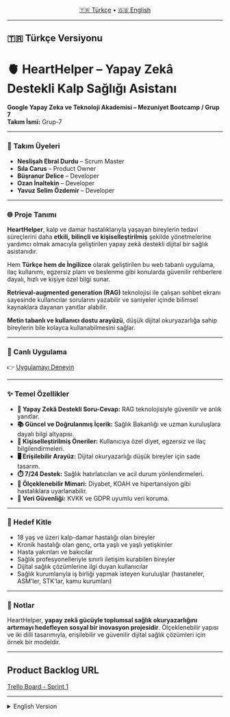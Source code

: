 <p align="center">
  <a href="#turkish">🇹🇷 Türkçe</a> •
  <a href="#english">🇬🇧 English</a>
</p>

---

## <a name="turkish"></a>🇹🇷 Türkçe Versiyonu

# 🫀 HeartHelper – Yapay Zekâ Destekli Kalp Sağlığı Asistanı

**Google Yapay Zeka ve Teknoloji Akademisi – Mezuniyet Bootcamp / Grup 7**  
**Takım İsmi:** Grup-7  

---

### 👥 Takım Üyeleri  
- **Neslişah Ebral Durdu** – Scrum Master  
- **Sıla Carus** – Product Owner  
- **Büşranur Delice** – Developer  
- **Ozan İnaltekin** – Developer  
- **Yavuz Selim Özdemir** – Developer  

---

### 🌐 Proje Tanımı  

**HeartHelper**, kalp ve damar hastalıklarıyla yaşayan bireylerin tedavi süreçlerini daha **etkili, bilinçli ve kişiselleştirilmiş** şekilde yönetmelerine yardımcı olmak amacıyla geliştirilen yapay zekâ destekli dijital bir sağlık asistanıdır.  

Hem **Türkçe hem de İngilizce** olarak geliştirilen bu web tabanlı uygulama, ilaç kullanımı, egzersiz planı ve beslenme gibi konularda güvenilir rehberlere dayalı, hızlı ve kişiye özel bilgi sunar.  

**Retrieval-augmented generation (RAG)** teknolojisi ile çalışan sohbet ekranı sayesinde kullanıcılar sorularını yazabilir ve saniyeler içinde bilimsel kaynaklara dayanan yanıtlar alabilir.

**Metin tabanlı ve kullanıcı dostu arayüzü**, düşük dijital okuryazarlığa sahip bireylerin bile kolayca kullanabilmesini sağlar.

---

### 🔗 Canlı Uygulama  

👉 [Uygulamayı Deneyin](https://yz-bootcamp-grup7-ki5a3bd94vw6wxqvhb83dk.streamlit.app/)

---

### ✨ Temel Özellikler  

- **🤖 Yapay Zekâ Destekli Soru-Cevap:** RAG teknolojisiyle güvenilir ve anlık yanıtlar.  
- **📚 Güncel ve Doğrulanmış İçerik:** Sağlık Bakanlığı ve uzman kuruluşlara dayalı bilgi altyapısı.  
- **🧬 Kişiselleştirilmiş Öneriler:** Kullanıcıya özel diyet, egzersiz ve ilaç bilgilendirmeleri.  
- **🖥️ Erişilebilir Arayüz:** Dijital okuryazarlığı düşük bireyler için sade tasarım.  
- **⏱️ 7/24 Destek:** Sağlık hatırlatıcıları ve acil durum yönlendirmeleri.  
- **🔄 Ölçeklenebilir Mimari:** Diyabet, KOAH ve hipertansiyon gibi hastalıklara uyarlanabilir.  
- **🔐 Veri Güvenliği:** KVKK ve GDPR uyumlu veri koruma.

---

### 🎯 Hedef Kitle  

- 18 yaş ve üzeri kalp-damar hastalığı olan bireyler  
- Kronik hastalığı olan genç, orta yaşlı ve yaşlı yetişkinler  
- Hasta yakınları ve bakıcılar  
- Sağlık profesyonelleriyle sınırlı iletişim kurabilen bireyler  
- Dijital sağlık çözümlerine ilgi duyan kullanıcılar  
- Sağlık kurumlarıyla iş birliği yapmak isteyen kuruluşlar (hastaneler, ASM’ler, STK’lar, kamu kurumları)

---

### 📌 Notlar  

HeartHelper, **yapay zekâ gücüyle toplumsal sağlık okuryazarlığını artırmayı hedefleyen sosyal bir inovasyon projesidir**. Ölçeklenebilir yapısı ve iki dilli tasarımıyla, erişilebilir ve güvenilir dijital sağlık çözümleri için örnek bir modeldir.

---

## Product Backlog URL  
[Trello Board - Sprint 1](https://trello.com/b/4gxOOOXD/hearthelper-sprint-1)

---

<details>
  <summary>English Version</summary>

## <a name="english"></a>🇬🇧 English Version

# 🫀 HeartHelper – AI-Powered Cardiovascular Health Assistant

**YZ Bootcamp – Google Artificial Intelligence and Technology Academy / Team 7**  
**Team Name:** Group-7  

---

### 👥 Team Members  
- **Neslişah Ebral Durdu** – Scrum Master  
- **Sıla Carus** – Product Owner  
- **Büşranur Delice** – Developer  
- **Ozan İnaltekin** – Developer  
- **Yavuz Selim Özdemir** – Developer  

---

### 🌐 Project Overview  

**HeartHelper** is an AI-powered digital health assistant designed to help individuals manage cardiovascular diseases in a more **effective, informed, and personalized** manner.  

Developed as a bilingual web-based application (available in both **Turkish and English**), HeartHelper provides quick, accurate, and accessible medical guidance on medication use, exercise plans, and nutrition — based on up-to-date clinical guidelines.  

Using **retrieval-augmented generation (RAG)** technology, the assistant delivers instant answers to users’ questions via a chat interface, ensuring responses are backed by **reliable medical sources**.

With its **text-based and user-friendly interface**, HeartHelper is tailored for users of all digital literacy levels, from young adults to older individuals.

---

### 🔗 Live Demo  

👉 [Click to try the app](https://yz-bootcamp-grup7-ki5a3bd94vw6wxqvhb83dk.streamlit.app/)

---

### ✨ Key Features  

- **🤖 AI-Powered Q&A System:** Get instant, reliable answers using RAG technology.  
- **📚 Verified & Up-to-Date Content:** Based on guidelines from authorities like the Ministry of Health and medical societies.  
- **🧬 Personalized Recommendations:** Customized suggestions for exercise, diet, and medications.  
- **🖥️ Accessible Interface:** Designed for all users, including those with limited digital literacy.  
- **⏱️ 24/7 Support:** Continuous assistance and health reminders.  
- **🔄 Scalable Architecture:** Easily adaptable to other chronic diseases (e.g., diabetes, COPD, hypertension).  
- **🔐 Data Security:** Fully compliant with GDPR and KVKK standards.

---

### 🎯 Target Audience  

- Adults (18+) living with cardiovascular diseases  
- Individuals managing chronic conditions  
- Caregivers and family members  
- Users with limited access to healthcare professionals  
- Patients interested in digital health tools  
- Institutions (hospitals, NGOs, public agencies) seeking collaboration  

---

### 📌 Notes  

HeartHelper is a **social innovation project** aimed at improving public health literacy through the power of AI. With its scalable infrastructure and bilingual design, it serves as a model for inclusive, accessible, and medically sound digital healthcare solutions.


---

# Sprint 1 
- Sprint içinde tamamlanması tahmin edilen puan: 35 Puan

- Proje yönetim aracı olarak Trello kullanılmasına karar verildi.

- Puan tamamlama mantığı: Toplamda proje boyunca tamamlanması gereken ortalama 100 puanlık backlog bulunmaktadır. 3 sprint'e bölündüğünde ilk sprint'in en azından 35 ile başlaması gerektiğine karar verildi. 1. sprintte Bilgi Tabanı Oluşturulacağı için 35 puan hedeflenmiştir, 2. sprintte Soru-Cevap Modülü hazırlanacağından 25-35 puan, 3. sprintte Uygulama Arayüzü ve Yayına Hazırlık süreçleri olacağı için 25-35 puanlama arası hedef konulmuştur.

- Daily Scrum: Daily Scrum toplantılarının zamansal sebeplerden ötürü Whatsapp üzerinden yapılmasına karar verilmiştir. Daily Scrum toplantısı örneği odt olarak Readme'de tarafımızdan paylaşılmaktadır: 
 [📄 Sprint 1 Daily Scrum Chats ](https://github.com/busdel/YZ-Bootcamp-Grup7/raw/main/sprint%201%20daily%20scrum%20chats.odt)


- Sprint board update: Sprint board screenshotları:
  
  ![image](https://github.com/user-attachments/assets/70c02504-080f-42f9-b093-a6c0280914d7)

  ![image](https://github.com/user-attachments/assets/cdaa7ec4-adca-4441-9cec-d9be96b1d219)

- Ürün Durumu: Ekran görüntüleri:
  
  ![image](https://github.com/user-attachments/assets/c82ee1b4-0855-408d-b780-842b232990c3)

- Sprint Review:

    - Veri seti seçildi  
    - Chatbot kullanıcı akışı Trello üzerinde oluşturuldu  
    - PDF/Web içerik yükleme ve metin parçalayıcı modül geliştirildi  
    - Google API ile embedding üretildi  
    - FAISS indeksleme ve kayıt/yükleme fonksiyonları tamamlandı
    - Projemiz için veri arama ve soru-cevap altyapısının en kritik kısmı olan bilgi tabanı
    başarıyla oluşturuldu.
    - Kodlar ve çıktılar tekrar kullanılabilir; yeni PDF eklenirse süreç kolayca
    tekrarlanabilir.
    - Sonraki adımda, bu bilgi tabanından akıllı arama veya chatbot uygulamaları
    geliştirilebilir.  

> Toplam 35 SP planlandı ve başarıyla tamamlandı.  
> Proje altyapısı Sprint 2’ye hazır.
- Sprint Review katılımcıları: Neslişah Ebral Durdu,Sıla Carus,Büşranur Delice,Ozan İnaltekin,Yavuz Selim Özdemir 

- Sprint Retrospective:

  - Takım içindeki görev dağılımıyla ilgili düzenleme yapılması kararı alınmıştır.
  - Takım üyelerinin gelecek sprintlerde panoyu daha aktif kullanması gerektiğine vurgu yapılmıştır.
  - İkinci sprintte kullanıcıdan doğal dilde soru alma arayüzü yapılmasına karar verildi.
  - Soru için embedding üretme ve FAISS ile en yakın içerikleri bulmaya karar verildi.
  - Gemini LLM (örneğin gemini-pro) ile prompt oluşturma ve yanıt üretilmeye karar verildi.
  - Yanıtların kullanıcıya sunulmasına karar verildi. (streamlit veya terminal tabanlı)
  - Test ve doğruluk kontrolü yapılmaya karar verildi.

<details>
  <summary>English Explanation</summary>
  
- Estimated story points to be completed within the sprint: 35 Points
- Trello was chosen as the project management tool.
- Point allocation logic: The project backlog consists of approximately 100 story points to be completed overall. Divided into 3 sprints, it was decided that the first sprint should start with at least 35 points. Since the Knowledge Base will be created in Sprint 1, the target was set to 35 points. Sprint 2 will focus on the Question-Answer Module with a target of 25-35 points, and Sprint 3 will cover the Application Interface and Deployment preparation with a target range of 25-35 points.

- Daily Scrum: Due to timing constraints, Daily Scrum meetings are held via WhatsApp. An example of Daily Scrum chats is shared in our readme as an ODT file:[📄 Sprint 1 Daily Scrum Chats](https://github.com/busdel/YZ-Bootcamp-Grup7/raw/main/sprint%201%20daily%20scrum%20chats.odt)

- Sprint Review:

  - Dataset was selected  
  - Chatbot user flow was created on Trello  
  - PDF/Web content upload and text chunking module were developed  
  - Embeddings were generated using Google API  
  - FAISS indexing and save/load functions were completed  
  - The critical part of our project infrastructure, the knowledge base for data search and question-answering, was successfully built.  
  - Codes and outputs are reusable; if new PDFs are added, the process can be easily repeated.  
  - Next steps include developing intelligent search or chatbot applications based on this knowledge base.

> A total of 35 story points were planned and successfully completed.  
> The project infrastructure is ready for Sprint 2.

- Sprint Review participants: Neslişah Ebral Durdu, Sıla Carus, Büşranur Delice, Ozan İnaltekin, Yavuz Selim Özdemir

- Sprint Retrospective:

  - It was decided to reorganize task distribution within the team.  
  - Team members were encouraged to use the Trello board more actively in upcoming sprints.  
  - It was decided to develop a natural language question input interface for users in Sprint 2.  
  - Generating embeddings for questions and retrieving the closest contents using FAISS was planned.  
  - It was decided to create prompts and generate answers using the Gemini LLM (e.g., gemini-pro).  
  - Delivering the answers to users (via Streamlit or terminal-based interface) was decided.  
  - Testing and accuracy verification were planned.

</details>


---

# Sprint 2

- Sprint Notları:

   -  Doğal dilde soru alabilmek için kullanıcı arayüzü geliştirildi (Streamlit).
   -  Soru cümlelerinden embedding üretmek için Google Embedding API kullanıldı.
   -  En alakalı içerikleri bulmak için FAISS vektör arama algoritması kullanıldı.
   -  Alakalı içeriklerden cevap üretmek için Gemini-Pro LLM entegre edildi.
   -  Uygulama arayüz tasarımı için Figma kullanıldı.
   -  Kullanıcıdan yaş, cinsiyet gibi bilgiler almak için giriş formu geliştirildi.
   -  İngilizce dil desteği sağlamak için çok dilli arayüz desteği eklendi.
   -  Uygulamanın tanıtımı için kısa bir video hazırlandı (demo).
   -  Sprint planlama ve günlük scrum toplantıları düzenli olarak yapıldı.
   -  Trello üzerinden görev paylaşımı yapıldı ve ekip takibi sağlandı.

- Sprint içinde tamamlanması tahmin edilen puan: 33 Puan

- Puan tamamlama mantığı: Toplamda proje boyunca tamamlanması gereken ortalama 100 puanlık backlog bulunmaktadır. 1. sprintte Bilgi Tabanı Oluşturulacağı için 35 puanlık hedef tamamlanmıştır, 2. sprintte Soru-Cevap Modülü hazırlanıp 33 puan tamamlanmıştır, 3. sprintte Uygulama Arayüzü ve Yayına Hazırlık süreçleri ve test süreçleri olacağı için 25-35 puanlama arası hedef konulmuştur.

- Daily Scrum: Daily Scrum toplantılarının zamansal sebeplerden ötürü Whatsapp üzerinden yapılmasına karar verilmiştir. Daily Scrum toplantısı örneği odt olarak Readme'de tarafımızdan paylaşılmaktadır: 📄 [Sprint 2 Toplantı Notları](https://github.com/busdel/YZ-Bootcamp-Grup7/raw/main/sprint%202%20daily%20scrum%20chats.odt)
- Product Backlog URL: [Trello Board - Sprint 2](https://trello.com/b/QhBUUi75/hearthelper-sprint-2)

- Sprint board screenshotları:
  
  <img width="2938" height="1474" alt="image" src="https://github.com/user-attachments/assets/dda3087b-f73d-4293-baa2-2c95b9824eb8" />
  
  <img width="2938" height="1464" alt="image" src="https://github.com/user-attachments/assets/5b013e51-6642-49b5-8267-8f79d80fc83d" />
  
  <img width="2934" height="1486" alt="image" src="https://github.com/user-attachments/assets/905e2ba4-ea07-45ef-8301-46d5205d8b1e" />

  
- Ürün Durumu: Ekran görüntüleri:
  
  <img width="2852" height="1616" alt="image" src="https://github.com/user-attachments/assets/1df7e5f1-71e8-4d14-bac7-83aeeb4c5e8b" />

  <img width="2846" height="1619" alt="image" src="https://github.com/user-attachments/assets/43bdf89d-75d2-4d6f-9372-89317c142680" />

- Sprint Review:

  Sprint 2 kapsamında, projemizin temel yapı taşlarından biri olan soru-cevap modülünü işlevsel hale getirmek için çeşitli teknik ve arayüz geliştirmeleri gerçekleştirdik. Bu sprintin ana hedefi, kullanıcının doğal dilde sorduğu sorulara sistemin anlamlı ve bağlamsal olarak doğru yanıtlar üretebilmesini sağlamaktı. Aşağıda sprint boyunca yapılan çalışmalar detaylı şekilde özetlenmiştir:

  - Soru alma ve embedding işlemi: Kullanıcının arayüz üzerinden yönelttiği doğal dildeki sorular, belirlenen bir Google metin embedding modeli ile vektörel forma dönüştürüldü. Bu dönüşüm sayesinde soruların anlamına en yakın içeriklerin bulunabilmesi mümkün hale geldi.
  
  - Vektör indeksleme ve arama: FAISS kütüphanesi kullanılarak içerik verileri vektör uzayında indekslendi. Kullanıcının sorusuna en yakın içerikleri hızlı ve etkili şekilde bulmak amacıyla bu yapı kuruldu. FAISS verileri disk üzerine yazıldı ve daha sonra tekrar yüklenebilir olacak şekilde yapılandırıldı.
  
  - LLM entegrasyonu: FAISS'ten elde edilen en alakalı içerikler, bir prompt şablonuna yerleştirilerek Google Gemini Pro modeline gönderildi. Bu model, verilen içeriklere göre kullanıcı sorusuna özgün ve anlamlı cevaplar üretti.
  
  - İngilizce dil desteği: Uygulamanın farklı kullanıcı profillerine hitap edebilmesi amacıyla İngilizce dil seçeneği eklendi. Giriş ekranında dil tercihi yapılarak, ilgili dilde cevap alınması sağlandı.
  
  - Kullanıcı bilgileri: Sistem, kullanıcıdan yaş, cinsiyet ve benzeri temel bilgileri alacak şekilde genişletildi. Bu bilgiler, gelecekte daha kişiselleştirilmiş yanıtlar üretmek için kullanılabilecek altyapının bir parçasını oluşturuyor.
  
  - Arayüz tasarımı: Figma kullanılarak kullanıcı arayüzü için modern ve kullanıcı dostu tasarımlar geliştirildi. Arayüz, sade ancak işlevsel olacak şekilde planlandı.
  
  - Tanıtım çalışması: Uygulamanın temel işleyişini ve kullanıcı deneyimini yansıtan kısa bir tanıtım videosu hazırlandı.
  
  - Scrum süreci: Sprint boyunca günlük Scrum toplantıları düzenli olarak yapıldı. Scrum Master, görev takibini ve ekip koordinasyonunu sağladı. Görevler Trello üzerinden yönetildi ve iş bölümü etkin şekilde yürütüldü.
 
- Sprint Review katılımcıları: Neslişah Ebral Durdu,Sıla Carus,Büşranur Delice,Ozan İnaltekin,Yavuz Selim Özdemir

- Sprint Retrospective:
  
  - Uygulamanın deploy sürecinin tamamlanmasına karar verildi.
  - Logo ve marka bütünlüğü çalışmaları yapılmasına karar verildi.
  - Test senaryoları hazırlanarak kullanıcı deneyimi odaklı geliştirmeler yapılmasına karar verildi.
  - İngilizce veri ve PDF dokümanları toplanmasına karar verildi.

<details>
  <summary>English Explanation</summary>
  
- Sprint Notes:

     - A user interface was developed to receive natural language questions using Streamlit.  
     - Google Embedding API was used to generate embeddings from user question sentences.  
     - FAISS vector search algorithm was used to find the most relevant content.  
     - Gemini-Pro LLM was integrated to generate responses from the most relevant content.  
     - Figma was used for application interface design.  
     - An input form was developed to collect user information such as age and gender.  
     - Multilingual interface support was added to provide English language support.  
     - A short demo video was created for application presentation.  
     - Sprint planning and daily Scrum meetings were held regularly.  
     - Task distribution and team tracking were managed through Trello.  

- Estimated story points to be completed in this sprint: 33 Points
- Story point allocation logic: The project backlog consists of approximately 100 points in total.  
  - Sprint 1 focused on Knowledge Base creation and completed 35 points,  
  - Sprint 2 focused on Question-Answer Module and completed 33 points,  
  - Sprint 3 will focus on UI, Deployment, and Testing, targeting 25–35 points.

- Daily Scrum: Due to time constraints, daily Scrum meetings were conducted via WhatsApp.An example ODT file of the daily Scrum notes is shared in the README:📄 [Sprint 2 Daily Scrum Notes](https://github.com/busdel/YZ-Bootcamp-Grup7/raw/main/sprint%202%20daily%20scrum%20chats.odt)

- Product Backlog URL:[Trello Board – Sprint 2](https://trello.com/b/QhBUUi75/hearthelper-sprint-2)

- Sprint Review:  

  During Sprint 2, we focused on implementing the Question-Answer module, one of the core components of our project.  
  The main goal was to enable the system to generate meaningful and contextually accurate responses** to user questions in natural language.  
  Key achievements in this sprint include:  

  - Question input and embedding generation:User questions submitted via the interface were converted into vector embeddings using Google Text Embedding API.  
    This enabled the system to retrieve the most semantically relevant content.  

  - Vector indexing and search:Content data was indexed using FAISS to allow efficient similarity search in vector space.  
    FAISS data was saved to disk and configured to be reloaded later when needed.  

  - LLM integration:The most relevant content retrieved from FAISS was inserted into a prompt template and processed with **Google Gemini-Pro**.  
    This generated unique and meaningful answers tailored to the user's question.  

  - English language support:To reach a broader audience, an English interface option was added.  
    Users can now choose their language at login and receive responses in the selected language.  

  - User profile collection:The system was extended to collect basic user details such as age and gender.  
    This lays the groundwork for future personalized responses.  

  - Interface design:A modern, user-friendly interface was designed in Figma, balancing simplicity and functionality.  

  - Demo video:A short video was prepared to showcase the application workflow and user experience.  

  - Scrum process:Daily Scrum meetings were conducted regularly.  
    The Scrum Master coordinated tasks and team progress, with task management handled via Trello.  

> Total 33 story points were planned and successfully completed. 
> The system is now ready for the final sprint: UI, Deployment, and Testing.

- Sprint Review Participants:Neslişah Ebral Durdu, Sıla Carus, Büşranur Delice, Ozan İnaltekin, Yavuz Selim Özdemir

- Sprint Retrospective: 

  - Decided to complete the application deployment process in the next sprint.  
  - Planned to work on logo and brand consistency.  
  - Test scenarios will be prepared to focus on user experience improvements**.  
  - Additional English datasets and PDF documents will be collected.


</details>
 

---

# Sprint 3

- Sprint Notları:
  
  -  Figma kullanılarak HeartHelper logo tasarımı yapıldı ve uygulama ile dokümanlara entegre edildi.  
  -  Streamlit Community Cloud üzerinde uygulama deploy edildi, gerekli requirements.txt ve secrets yapılandırmaları tamamlandı.  
  -  Google Gemini ve FAISS kullanılarak çok dilli (TR/EN) asistan soru-cevap yapısı oluşturuldu.  
  -  Kullanıcı profilleri (yaş, cinsiyet, hastalık) iki dilde hazırlanarak Streamlit arayüzüne eklendi.  
  -  Örnek kullanıcı profilleri ve sorular ile uygulama test edildi; yanıt doğruluğu, akış ve çok dilli destek kontrol edildi.  
  -  Kullanıcı deneyimini artırmak için ek sağlık önerileri ve yönlendirici bilgiler eklendi, küçük UX iyileştirmeleri yapıldı.  
  -  Yeni İngilizce PDF ve veri kaynakları toplanarak uygulamaya entegre edildi.  
  -  Sprint notları İngilizceye çevrilerek GitHub dokümanlarına eklendi.  
  -  GitHub repo güncellenerek kod açıklamaları ve README düzenlendi.  
  -  Scrum Master tarafından daily scrum, sprint review ve retrospective toplantıları yürütüldü; görev takibi Trello üzerinden sağlandı.

  - Sprint içinde tamamlanması tahmin edilen puan: 37 Puan

  - Puan tamamlama mantığı: Toplamda proje boyunca tamamlanması gereken ortalama 100 puanlık backlog bulunmaktadır. 1. sprintte Bilgi Tabanı Oluşturulacağı için 35 puanlık hedef tamamlanmıştır, 2. sprintte Soru-Cevap Modülü hazırlanıp 33 puan tamamlanmıştır, 3. sprintte Uygulama Arayüzü ve Yayına Hazırlık süreçleri ve test süreçleri hazırlanıp 37 puanlık hedef tamamlanmıştır.

- Daily Scrum: Daily Scrum toplantılarının zamansal sebeplerden ötürü Whatsapp üzerinden yapılmasına karar verilmiştir. Daily Scrum toplantısı örneği odt olarak Readme'de tarafımızdan paylaşılmaktadır: 📄 [Sprint 3 Toplantı Notları](https://github.com/busdel/YZ-Bootcamp-Grup7/blob/main/daily%20scrum%20chats.odt)
- Product Backlog URL: [Trello Board - Sprint 3](https://trello.com/b/CBjtn7JX/hearthelper-sprint-3)

- Sprint board screenshotları:

<img width="2920" height="1580" alt="image" src="https://github.com/user-attachments/assets/63683fa9-dcca-480b-87a9-9cbf72524df1" />
<img width="2912" height="1444" alt="image" src="https://github.com/user-attachments/assets/15056864-c9d7-42fe-8b12-e01302eb3f3d" />
<img width="2900" height="1446" alt="image" src="https://github.com/user-attachments/assets/adbc4a17-d1fb-48ad-85c9-660c558ea284" />


- Ürün Durumu: Ekran görüntüleri:

<img width="1280" height="718" alt="image" src="https://github.com/user-attachments/assets/5da2160b-0184-4641-a588-4e0827c5a401" />
<img width="1280" height="698" alt="image" src="https://github.com/user-attachments/assets/8a02c000-daf2-4d7a-b3f4-06242755969a" />
<img width="1280" height="724" alt="image" src="https://github.com/user-attachments/assets/fd20acdb-77cd-4770-a616-8d9ab53569e9" />


- Sprint Review:

  - Figma kullanılarak HeartHelper markasına uygun, dikkat çekici ve anlamlı bir logo tasarlandı. Bu logo, hem uygulama arayüzüne hem de proje dokümanlarına entegre edilerek görsel bütünlük sağlandı.  
  - Uygulama, Streamlit Community Cloud üzerinde başarıyla deploy edildi. Tüm dosyalar GitHub’da güncellendi ve `requirements.txt` ile `secrets` yapılandırmaları tamamlanarak uygulamanın sorunsuz şekilde erişilebilir olması sağlandı.  
  - Google Gemini ve FAISS altyapısı kullanılarak çok dilli (Türkçe/İngilizce) asistan soru-cevap modülü geliştirildi. Bu modül, kullanıcıların doğal dilde sordukları sorulara, veri tabanındaki en alakalı içerik üzerinden yanıt üretebilecek duruma getirildi.  
  - Kullanıcı profilleri (yaş, cinsiyet, hastalık türü) hem Türkçe hem de İngilizce olarak hazırlandı ve Streamlit arayüzüne entegre edildi. Bu sayede asistan, kullanıcıya özel ve kişiselleştirilmiş yanıtlar verebilir hâle geldi.  
  - Uygulama, hazırlanan örnek kullanıcı profilleri ve sorularla test edildi. Yanıtların doğruluğu, akışın sorunsuz ilerlemesi ve çok dilli desteğin kararlılığı kontrol edildi. Tespit edilen küçük hatalar sprint içinde düzeltilerek uygulama stabilize edildi.  
  - Kullanıcı deneyimini geliştirmek amacıyla ek sağlık önerileri, yönlendirici bilgiler ve içerik iyileştirmeleri uygulamaya eklendi. Ayrıca, arayüz üzerinde küçük UX geliştirmeleri yapılarak kullanım kolaylığı artırıldı.  
  - Daha fazla İngilizce PDF ve veri kaynağı toplanarak uygulamanın içerik çeşitliliği artırıldı. Bu sayede, İngilizce dil desteği daha zengin ve anlamlı hâle getirildi.  
  - Sprint notları İngilizceye çevrilerek GitHub’da paylaşıldı. Kod açıklamaları ve README dosyası güncellenerek proje dokümantasyonu son hâline getirildi.
  - Scrum Master tarafından günlük Scrum toplantıları, sprint review ve retrospective süreçleri etkin şekilde yönetildi. Takım koordinasyonu sağlandı, görev dağılımı ve ilerleme Trello üzerinden takip edilerek proje organizasyonu optimize edildi.   

Bu sprintin sonunda HeartHelper uygulaması:  
  - Çok dilli (Türkçe ve İngilizce) asistan soru-cevap modülüne sahip,  
  - Kullanıcı profilleri ve ek sağlık önerileri ile desteklenmiş,  
  - Streamlit Community Cloud üzerinde sorunsuz çalışan,  
  - Güncellenmiş dokümantasyon ve GitHub reposu ile paylaşılabilir bir hâle getirilmiştir.

- Sprint Review katılımcıları: Neslişah Ebral Durdu,Sıla Carus,Büşranur Delice,Ozan İnaltekin,Yavuz Selim Özdemir


- Sprint Retrospective:
  
  Projemizin son sprintini tamamlamış bulunuyoruz ve HeartHelper uygulaması tüm planlanan özellikleri ile başarıyla geliştirilmiştir.

  - Takım içi iletişim ve iş birliği etkin şekilde sağlandı.  
  - Scrum süreçleri (daily scrum, sprint review, retrospective) disiplinli bir şekilde yürütüldü.  
  - Görevler Trello üzerinden düzenli takip edilerek iş akışı şeffaf ve planlı ilerledi.  
  - Çok dilli destek ve kullanıcı deneyimi odaklı geliştirmeler başarıyla tamamlandı.  
  - Test süreçleri düzenli yapılarak uygulamanın stabil ve hatasız çalışması sağlandı.  
  - Bazı teknik entegrasyonlarda zaman yönetimi daha iyi planlanabilir.  
  - Dokümantasyon ve notların erken sprintlerde de güncellenmesi faydalı olacaktır.  
  - Kaynak ve veri toplama süreçleri daha erken başlatılabilir.

Genel olarak, ekip olarak proje boyunca gösterilen özveri ve iş birliği sayesinde hedeflerimiz zamanında ve yüksek kalitede gerçekleşti. HeartHelper projesi başarıyla tamamlanmış ve sunulmaya hazır durumdadır.



<details>
  <summary>English Explanation</summary>
  
- Sprint Notes:
  
  - HeartHelper logo was designed using Figma and integrated into the application and project documents.  
  - The application was deployed on Streamlit Community Cloud, with all necessary requirements.txt and secrets configurations completed.  
  - A multilingual (TR/EN) assistant question-answer structure was created using Google Gemini and FAISS.  
  - User profiles (age, gender, medical conditions) were prepared in two languages and integrated into the Streamlit interface.  
  - The application was tested with sample user profiles and questions; answer accuracy, workflow, and multilingual support were verified.  
  - Additional health tips, guiding information, and minor UX improvements were added to enhance user experience.  
  - New English PDFs and data sources were collected and integrated into the application.  
  - Sprint notes were translated into English and added to GitHub documentation.  
  - GitHub repository was updated with code explanations and README improvements.  
  - Daily scrum, sprint review, and retrospective meetings were conducted by the Scrum Master; task tracking was maintained via Trello.

  - Estimated story points completed in this sprint: 37 Points

  - Story point allocation logic: The total project backlog consisted of approximately 100 story points.  
    Sprint 1 focused on Knowledge Base creation and completed 35 points.  
    Sprint 2 developed the Question-Answer Module and completed 33 points.  
    Sprint 3 completed the UI, Deployment, and Testing processes, reaching 37 points.

- Daily Scrum: Daily Scrum meetings were conducted via WhatsApp due to time constraints.  
  An example ODT file of the daily Scrum notes is shared in the README: 📄 [Sprint 3 Daily Scrum Notes](https://github.com/busdel/YZ-Bootcamp-Grup7/blob/main/daily%20scrum%20chats.odt)

- Product Backlog URL: [Trello Board - Sprint 3](https://trello.com/b/CBjtn7JX/hearthelper-sprint-3)

- Sprint Review:

  - A logo suitable for the HeartHelper brand was designed in Figma. This logo was integrated into both the application interface and project documents to ensure visual consistency.  
  - The application was successfully deployed on Streamlit Community Cloud. All files were updated on GitHub, and requirements.txt and secrets configurations were completed to ensure smooth accessibility.  
  - A multilingual (Turkish/English) assistant question-answer module was developed using Google Gemini and FAISS. This module can generate meaningful and contextually relevant responses to users’ natural language questions.  
  - User profiles (age, gender, medical condition) were prepared in both Turkish and English and integrated into the Streamlit interface. This allowed the assistant to provide more personalized answers.  
  - The application was tested with sample user profiles and questions. Answer accuracy, workflow, and multilingual stability were verified. Minor issues detected during testing were fixed within the sprint to stabilize the application.  
  - To improve user experience, additional health tips, guiding information, and content enhancements were added. Minor UX improvements were implemented to increase usability.  
  - Additional English PDFs and data sources were collected to increase content variety, improving the richness of English language support.  
  - Sprint notes were translated into English and shared on GitHub. Code explanations and the README file were updated to finalize the project documentation.  
  - Daily scrum, sprint review, and retrospective processes were effectively managed by the Scrum Master. Team coordination was maintained, and task tracking was organized via Trello.

  By the end of this sprint, the HeartHelper application is:  
  - Equipped with a multilingual (Turkish & English) Q&A assistant module,  
  - Enhanced with user profiles and additional health recommendations,  
  - Fully deployed on Streamlit Community Cloud,  
  - Documented and shareable via GitHub.

- Sprint Review participants: Neslişah Ebral Durdu, Sıla Carus, Büşranur Delice, Ozan İnaltekin, Yavuz Selim Özdemir


- Sprint Retrospective:
  
  We have successfully completed the final sprint, and the HeartHelper application has been developed with all planned features.

  - Team communication and collaboration were effectively maintained.  
  - Scrum processes (daily scrum, sprint review, retrospective) were conducted with discipline.  
  - Tasks were tracked via Trello, ensuring a transparent and organized workflow.  
  - Multilingual support and user experience-focused improvements were successfully implemented.  
  - Testing was conducted regularly, ensuring the application runs stably and without errors.  
  - Some technical integrations could benefit from better time management.  
  - Documentation and notes would be more useful if updated in earlier sprints.  
  - Data and resource collection processes could start earlier in future projects.

Overall, the dedication and teamwork of the team ensured that our goals were achieved on time and with high quality.  
The HeartHelper project has been successfully completed and is ready for presentation.
  
</details>

  





















  






